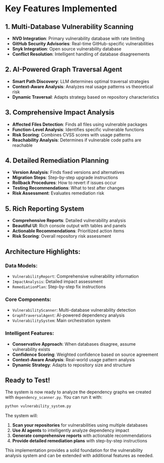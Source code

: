 # Key Features Implemented

## 1. **Multi-Database Vulnerability Scanning**
- **NVD Integration**: Primary vulnerability database with rate limiting
- **GitHub Security Advisories**: Real-time GitHub-specific vulnerabilities
- **Snyk Integration**: Open source vulnerability database
- **Conflict Resolution**: Intelligent handling of database disagreements

## 2. **AI-Powered Graph Traversal Agent**
- **Smart Path Discovery**: LLM determines optimal traversal strategies
- **Context-Aware Analysis**: Analyzes real usage patterns vs theoretical risk
- **Dynamic Traversal**: Adapts strategy based on repository characteristics

## 3. **Comprehensive Impact Analysis**
- **Affected Files Detection**: Finds all files using vulnerable packages
- **Function-Level Analysis**: Identifies specific vulnerable functions
- **Risk Scoring**: Combines CVSS scores with usage patterns
- **Reachability Analysis**: Determines if vulnerable code paths are reachable

## 4. **Detailed Remediation Planning**
- **Version Analysis**: Finds fixed versions and alternatives
- **Migration Steps**: Step-by-step upgrade instructions
- **Rollback Procedures**: How to revert if issues occur
- **Testing Recommendations**: What to test after changes
- **Risk Assessment**: Evaluates remediation risk

## 5. **Rich Reporting System**
- **Comprehensive Reports**: Detailed vulnerability analysis
- **Beautiful UI**: Rich console output with tables and panels
- **Actionable Recommendations**: Prioritized action items
- **Risk Scoring**: Overall repository risk assessment

## Architecture Highlights:

### **Data Models:**
- `VulnerabilityReport`: Comprehensive vulnerability information
- `ImpactAnalysis`: Detailed impact assessment
- `RemediationPlan`: Step-by-step fix instructions

### **Core Components:**
- `VulnerabilityScanner`: Multi-database vulnerability detection
- `GraphTraversalAgent`: AI-powered dependency analysis
- `VulnerabilitySystem`: Main orchestration system

### **Intelligent Features:**
- **Conservative Approach**: When databases disagree, assume vulnerability exists
- **Confidence Scoring**: Weighted confidence based on source agreement
- **Context-Aware Analysis**: Real-world usage pattern analysis
- **Dynamic Strategy**: Adapts to repository size and structure

## Ready to Test!

The system is now ready to analyze the dependency graphs we created with `dependency_scanner.py`. You can run it with:

```bash
python vulnerability_system.py
```

The system will:
1. **Scan your repositories** for vulnerabilities using multiple databases
2. **Use AI agents** to intelligently analyze dependency impact
3. **Generate comprehensive reports** with actionable recommendations
4. **Provide detailed remediation plans** with step-by-step instructions

This implementation provides a solid foundation for the vulnerability analysis system and can be extended with additional features as needed. 